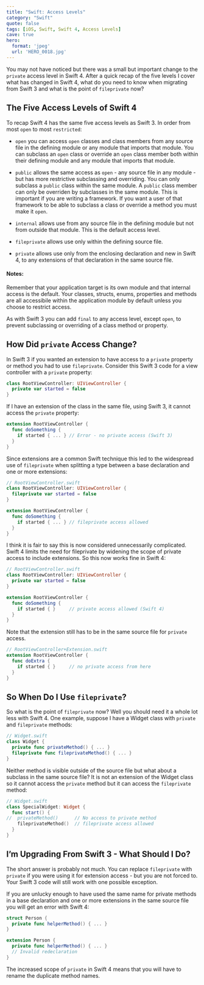 ```yaml
---
title: "Swift: Access Levels"
category: "Swift"
quote: false
tags: [iOS, Swift, Swift 4, Access Levels]
cave: true
hero:
  format: 'jpeg'
  url: 'HERO_0018.jpg'
---
```

You may not have noticed but there was a small but important change to the `private` access level in Swift 4. After a quick recap of the five levels I cover what has changed in Swift 4, what do you need to know when migrating from Swift 3 and what is the point of `fileprivate` now?

## The Five Access Levels of Swift 4

To recap Swift 4 has the same five access levels as Swift 3. In order from most `open` to most `restricted`:

* `open` you can access `open` classes and class members from any source file in the defining module or any module that imports that module. You can subclass an `open` class or override an `open` class member both within their defining module and any module that imports that module.

* `public` allows the same access as `open` - any source file in any module - but has more restrictive subclassing and overriding. You can only subclass a `public` class within the same module. A `public` class member can only be overriden by subclasses in the same module. This is important if you are writing a framework. If you want a user of that framework to be able to subclass a class or override a method you must make it `open`.

* `internal` allows use from any source file in the defining module but not from outside that module. This is the default access level.

* `fileprivate` allows use only within the defining source file.

* `private` allows use only from the enclosing declaration and new in Swift 4, to any extensions of that declaration in the same source file.

#### Notes:

Remember that your application target is its own module and that internal access is the default. Your classes, structs, enums, properties and methods are all accessibile within the application module by default unless you choose to restrict access.

As with Swift 3 you can add `final` to any access level, except `open`, to prevent subclassing or overriding of a class method or property.

## How Did `private` Access Change?

In Swift 3 if you wanted an extension to have access to a `private` property or method you had to use `fileprivate`. Consider this Swift 3 code for a view controller with a `private` property:

```swift
class RootViewController: UIViewController {
  private var started = false
}
```

If I have an extension of the class in the same file, using Swift 3, it cannot access the `private` property:

```swift
extension RootViewController {
  func doSomething {
    if started { ... } // Error - no private access (Swift 3)
  }
}
```

Since extensions are a common Swift technique this led to the widespread use of `fileprivate` when splitting a type between a base declaration and one or more extensions:

```swift
// RootViewController.swift
class RootViewController: UIViewController {
  fileprivate var started = false
}

extension RootViewController {
  func doSomething {
    if started { ... } // fileprivate access allowed
  }
}
```

I think it is fair to say this is now considered unnecessarily complicated. Swift 4 limits the need for fileprivate by widening the scope of private access to include extensions. So this now works fine in Swift 4:

```swift
// RootViewController.swift
class RootViewController: UIViewController {
  private var started = false
}

extension RootViewController {
  func doSomething {
    if started { }     // private access allowed (Swift 4)
  }
}
```

Note that the extension still has to be in the same source file for `private` access.

```swift
// RootViewController+Extension.swift
extension RootViewController {
  func doExtra {
    if started { }     // no private access from here
  }
}
```

## So When Do I Use `fileprivate`?

So what is the point of `fileprivate` now? Well you should need it a whole lot less with Swift 4. One example, suppose I have a Widget class with `private` and `fileprivate` methods:

```swift
// Widget.swift
class Widget {
  private func privateMethod() { ... }
  fileprivate func fileprivateMethod() { ... }
}
```

Neither method is visible outside of the source file but what about a subclass in the same source file? It is not an extension of the Widget class so it cannot access the `private` method but it can access the `fileprivate` method:

```swift
// Widget.swift
class SpecialWidget: Widget {
  func start() {
//  privateMethod()      // No access to private method
    fileprivateMethod()  // fileprivate access allowed
  }
}
```

## I’m Upgrading From Swift 3 - What Should I Do?

The short answer is probably not much. You can replace `fileprivate` with `private` if you were using it for extension access - but you are not forced to. Your Swift 3 code will still work with one possible exception.

If you are unlucky enough to have used the same name for private methods in a base declaration and one or more extensions in the same source file you will get an error with Swift 4:

```swift
struct Person {
  private func helperMethod() { ... }
}

extension Person {
  private func helperMethod() { ... }
  // Invalid redeclaration
}
```

The increased scope of `private` in Swift 4 means that you will have to rename the duplicate method names.
